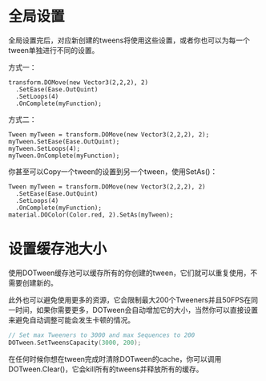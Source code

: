 # 全局设置

全局设置完后，对应新创建的tweens将使用这些设置，或者你也可以为每一个tween单独进行不同的设置。

方式一：
```
transform.DOMove(new Vector3(2,2,2), 2)
  .SetEase(Ease.OutQuint)
  .SetLoops(4)
  .OnComplete(myFunction);
```

方式二：
```
Tween myTween = transform.DOMove(new Vector3(2,2,2), 2);
myTween.SetEase(Ease.OutQuint);
myTween.SetLoops(4);
myTween.OnComplete(myFunction);
```

你甚至可以Copy一个tween的设置到另一个tween，使用SetAs()：
```
Tween myTween = transform.DOMove(new Vector3(2,2,2), 2)
  .SetEase(Ease.OutQuint)
  .SetLoops(4)
  .OnComplete(myFunction);
material.DOColor(Color.red, 2).SetAs(myTween);
```

# 设置缓存池大小

使用DOTween缓存池可以缓存所有的你创建的tween，它们就可以重复使用，不需要创建新的。

此外也可以避免使用更多的资源，它会限制最大200个Tweeners并且50FPS在同一时间，如果你需要更多，DOTween会自动增加它的大小，当然你可以直接设置 来避免自动调整可能会发生卡顿的情况。
```c
// Set max Tweeners to 3000 and max Sequences to 200
DOTween.SetTweensCapacity(3000, 200);
```
在任何时候你想在tween完成时清除DOTween的cache，你可以调用 DOTween.Clear()，它会kill所有的tweens并释放所有的缓存。